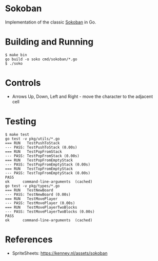 # Sokoban

Implementation of the classic [Sokoban](https://en.wikipedia.org/wiki/Sokoban) in Go.

# Building and Running

```
$ make bin
go build -o soko cmd/sokoban/*.go
$ ./soko
```

# Controls

- Arrows Up, Down, Left and Right - move the character to the adjacent cell

# Testing

```
$ make test
go test -v pkg/utils/*.go
=== RUN   TestPushToStack
--- PASS: TestPushToStack (0.00s)
=== RUN   TestPopFromStack
--- PASS: TestPopFromStack (0.00s)
=== RUN   TestPopFromEmptyStack
--- PASS: TestPopFromEmptyStack (0.00s)
=== RUN   TestTopFromEmptyStack
--- PASS: TestTopFromEmptyStack (0.00s)
PASS
ok  	command-line-arguments	(cached)
go test -v pkg/types/*.go
=== RUN   TestNewBoard
--- PASS: TestNewBoard (0.00s)
=== RUN   TestMovePlayer
--- PASS: TestMovePlayer (0.00s)
=== RUN   TestMovePlayerTwoBlocks
--- PASS: TestMovePlayerTwoBlocks (0.00s)
PASS
ok  	command-line-arguments	(cached)
```

# References
- SpriteSheets: https://kenney.nl/assets/sokoban
